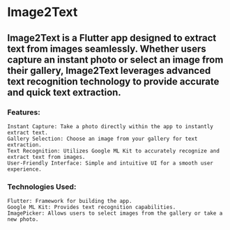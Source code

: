 # Image2Text

## Image2Text is a Flutter app designed to extract text from images seamlessly. Whether users capture an instant photo or select an image from their gallery,  Image2Text leverages advanced text recognition technology to provide accurate and quick text extraction.

### Features:
    Instant Capture: Take a photo directly within the app to instantly extract text.
    Gallery Selection: Choose an image from your gallery for text extraction.
    Text Recognition: Utilizes Google ML Kit to accurately recognize and extract text from images.
    User-Friendly Interface: Simple and intuitive UI for a smooth user experience.

### Technologies Used:
    Flutter: Framework for building the app.
    Google ML Kit: Provides text recognition capabilities.
    ImagePicker: Allows users to select images from the gallery or take a new photo.
